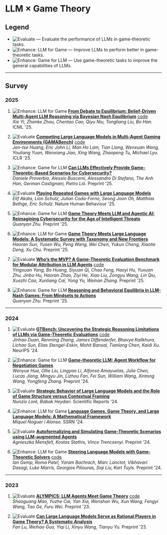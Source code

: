 # LLM × Game Theory

## Legend
- ![Evaluate](https://img.shields.io/badge/Evaluate-1E90FF) — Evaluate the performance of LLMs in game-theoretic tasks.  
- ![Enhance: LLM for Game](https://img.shields.io/badge/Enhance%3A%20LLM%20for%20Game-FF8C00) — Improve LLMs to perform better in game-theoretic tasks.  
- ![Enhance: Game for LLM](https://img.shields.io/badge/Enhance%3A%20Game%20for%20LLM-FF4500) — Use game-theoretic tasks to improve the general capabilities of LLMs.  

---

## Survey

### 2025

1. ![Enhance: LLM for Game](https://img.shields.io/badge/Enhance%3A%20LLM%20for%20Game-FF8C00) **[From Debate to Equilibrium: Belief-Driven Multi-Agent LLM Reasoning via Bayesian Nash Equilibrium](https://arxiv.org/abs/2506.08292)** [code](https://github.com/tmlr-group/ECON)  
   *Xie Yi, Zhanke Zhou, Chentao Cao, Qiyu Niu, Tongliang Liu, Bo Han.* ICML '25.

2. ![Evaluate](https://img.shields.io/badge/Evaluate-1E90FF) **[Competing Large Language Models in Multi-Agent Gaming Environments (GAMABench)](https://openreview.net/forum?id=DI4gW8viB6)** [code](https://github.com/CUHK-ARISE/GAMABench)  
   *Jen-tse Huang, Eric John Li, Man Ho Lam, Tian Liang, Wenxuan Wang, Youliang Yuan, Wenxiang Jiao, Xing Wang, Zhaopeng Tu, Michael Lyu.* ICLR '25.

3. ![Enhance: Game for LLM](https://img.shields.io/badge/Enhance%3A%20Game%20for%20LLM-FF4500) **[Can LLMs Effectively Provide Game-Theoretic-Based Scenarios for Cybersecurity?](https://arxiv.org/abs/2508.05670)**  
   *Daniele Proverbio, Alessio Buscemi, Alessandro Di Stefano, The Anh Han, German Castignani, Pietro Liò.* Preprint '25.

4. ![Evaluate](https://img.shields.io/badge/Evaluate-1E90FF) **[Playing Repeated Games with Large Language Models](https://www.nature.com/articles/s41562-025-02172-y)**  
   *Elif Akata, Lion Schulz, Julian Coda-Forno, Seong Joon Oh, Matthias Bethge, Eric Schulz.* Nature Human Behaviour '25.

5. ![Enhance: Game for LLM](https://img.shields.io/badge/Enhance%3A%20Game%20for%20LLM-FF4500) **[Game Theory Meets LLM and Agentic AI: Reimagining Cybersecurity for the Age of Intelligent Threats](https://arxiv.org/abs/2507.10621)**  
   *Quanyan Zhu.* Preprint '25.

6. ![Enhance: LLM for Game](https://img.shields.io/badge/Enhance%3A%20LLM%20for%20Game-FF8C00) **[Game Theory Meets Large Language Models: A Systematic Survey with Taxonomy and New Frontiers](https://arxiv.org/abs/2502.09053)**  
   *Haoran Sun, Yusen Wu, Peng Wang, Wei Chen, Yukun Cheng, Xiaotie Deng, Xu Chu.* Preprint '25.

7. ![Evaluate](https://img.shields.io/badge/Evaluate-1E90FF) **[Who’s the MVP? A Game-Theoretic Evaluation Benchmark for Modular Attribution in LLM Agents](https://arxiv.org/abs/2502.00510)** [code](https://github.com/yangyingxuan10/MVP-Bench)  
   *Yingxuan Yang, Bo Huang, Siyuan Qi, Chao Feng, Haoyi Hu, Yuxuan Zhu, Jinbo Hu, Haoran Zhao, Ziyi He, Xiao Liu, Zongyu Wang, Lin Qiu, Xuezhi Cao, Xunliang Cai, Yong Yu, Weinan Zhang.* Preprint '25.

8. ![Enhance: Game for LLM](https://img.shields.io/badge/Enhance%3A%20Game%20for%20LLM-FF4500) **[Reasoning and Behavioral Equilibria in LLM-Nash Games: From Mindsets to Actions](https://arxiv.org/abs/2507.08208)**  
   *Quanyan Zhu.* Preprint '25.

---

### 2024

1. ![Evaluate](https://img.shields.io/badge/Evaluate-1E90FF) **[GTBench: Uncovering the Strategic Reasoning Limitations of LLMs via Game-Theoretic Evaluations](https://proceedings.neurips.cc/paper_files/paper/2024/file/3191170938b6102e5c203b036b7c16dd-Paper-Conference.pdf)** [code](https://github.com/jinhaoduan/GTBench)  
   *Jinhao Duan, Renming Zhang, James Diffenderfer, Bhavya Kailkhura, Lichao Sun, Elias Stengel-Eskin, Mohit Bansal, Tianlong Chen, Kaidi Xu.* NeurIPS '24.

2. ![Enhance: Game for LLM](https://img.shields.io/badge/Enhance%3A%20Game%20for%20LLM-FF4500) **[Game-theoretic LLM: Agent Workflow for Negotiation Games](https://arxiv.org/abs/2411.05990)**  
   *Wenyue Hua, Ollie Liu, Lingyao Li, Alfonso Amayuelas, Julie Chen, Lucas Jiang, Mingyu Jin, Lizhou Fan, Fei Sun, William Wang, Xintong Wang, Yongfeng Zhang.* Preprint '24.

3. ![Evaluate](https://img.shields.io/badge/Evaluate-1E90FF) **[Strategic Behavior of Large Language Models and the Role of Game Structure versus Contextual Framing](https://www.nature.com/articles/s41598-024-69032-z)**  
   *Nunzio Lorè, Babak Heydari.* Scientific Reports '24.

4. ![Enhance: LLM for Game](https://img.shields.io/badge/Enhance%3A%20LLM%20for%20Game-FF8C00) **[Language Games, Game Theory, and Large Language Models: A Mathematical Framework](https://papers.ssrn.com/sol3/papers.cfm?abstract_id=4963848)**  
   *Miquel Noguer i Alonso.* SSRN '24.

5. ![Evaluate](https://img.shields.io/badge/Evaluate-1E90FF) **[Autoformalizing and Simulating Game-Theoretic Scenarios using LLM-augmented Agents](https://pure.royalholloway.ac.uk/files/65087740/2412.08805v1.pdf)**  
   *Agnieszka Mensfelt, Kostas Stathis, Vince Trencsenyi.* Preprint '24.

6. ![Enhance: LLM for Game](https://img.shields.io/badge/Enhance%3A%20LLM%20for%20Game-FF8C00) **[Steering Language Models with Game-Theoretic Solvers](https://arxiv.org/abs/2402.01704)** [code](https://github.com/deepmind/gt-solver-lm)  
   *Ian Gemp, Roma Patel, Yoram Bachrach, Marc Lanctot, Vibhavari Dasagi, Luke Marris, Georgios Piliouras, Siqi Liu, Karl Tuyls.* Preprint '24.

---

### 2023

1. ![Evaluate](https://img.shields.io/badge/Evaluate-1E90FF) **[ALYMPICS: LLM Agents Meet Game Theory](https://arxiv.org/abs/2311.03220)** [code](https://github.com/microsoft/Alympics)  
   *Shaoguang Mao, Yuzhe Cai, Yan Xia, Wenshan Wu, Xun Wang, Fengyi Wang, Tao Ge, Furu Wei.* Preprint '23.

2. ![Evaluate](https://img.shields.io/badge/Evaluate-1E90FF) **[Can Large Language Models Serve as Rational Players in Game Theory? A Systematic Analysis](https://arxiv.org/abs/2308.06180)**  
   *Fan Lu, Weihao Guo, Yiqi Li, Xinyu Wang, Tianyu Yu.* Preprint '23.

